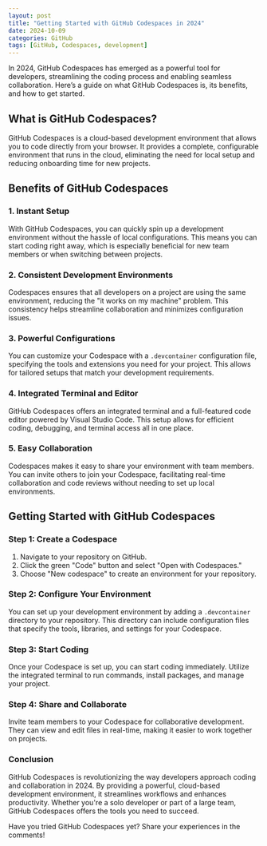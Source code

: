 ```yaml
---
layout: post
title: "Getting Started with GitHub Codespaces in 2024"
date: 2024-10-09
categories: GitHub
tags: [GitHub, Codespaces, development]
---
```


In 2024, GitHub Codespaces has emerged as a powerful tool for developers, streamlining the coding process and enabling seamless collaboration. Here’s a guide on what GitHub Codespaces is, its benefits, and how to get started.

## What is GitHub Codespaces?
GitHub Codespaces is a cloud-based development environment that allows you to code directly from your browser. It provides a complete, configurable environment that runs in the cloud, eliminating the need for local setup and reducing onboarding time for new projects.

## Benefits of GitHub Codespaces

### 1. Instant Setup
With GitHub Codespaces, you can quickly spin up a development environment without the hassle of local configurations. This means you can start coding right away, which is especially beneficial for new team members or when switching between projects.

### 2. Consistent Development Environments
Codespaces ensures that all developers on a project are using the same environment, reducing the "it works on my machine" problem. This consistency helps streamline collaboration and minimizes configuration issues.

### 3. Powerful Configurations
You can customize your Codespace with a `.devcontainer` configuration file, specifying the tools and extensions you need for your project. This allows for tailored setups that match your development requirements.

### 4. Integrated Terminal and Editor
GitHub Codespaces offers an integrated terminal and a full-featured code editor powered by Visual Studio Code. This setup allows for efficient coding, debugging, and terminal access all in one place.

### 5. Easy Collaboration
Codespaces makes it easy to share your environment with team members. You can invite others to join your Codespace, facilitating real-time collaboration and code reviews without needing to set up local environments.

## Getting Started with GitHub Codespaces

### Step 1: Create a Codespace
1. Navigate to your repository on GitHub.
2. Click the green "Code" button and select "Open with Codespaces."
3. Choose "New codespace" to create an environment for your repository.

### Step 2: Configure Your Environment
You can set up your development environment by adding a `.devcontainer` directory to your repository. This directory can include configuration files that specify the tools, libraries, and settings for your Codespace.

### Step 3: Start Coding
Once your Codespace is set up, you can start coding immediately. Utilize the integrated terminal to run commands, install packages, and manage your project.

### Step 4: Share and Collaborate
Invite team members to your Codespace for collaborative development. They can view and edit files in real-time, making it easier to work together on projects.

### Conclusion
GitHub Codespaces is revolutionizing the way developers approach coding and collaboration in 2024. By providing a powerful, cloud-based development environment, it streamlines workflows and enhances productivity. Whether you're a solo developer or part of a large team, GitHub Codespaces offers the tools you need to succeed.

Have you tried GitHub Codespaces yet? Share your experiences in the comments!
